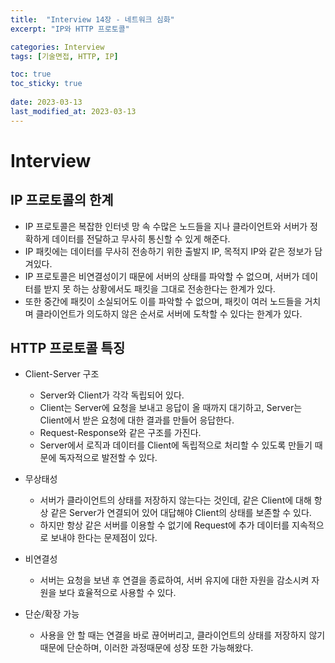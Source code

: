 ```yaml
---
title:  "Interview 14장 - 네트워크 심화"
excerpt: "IP와 HTTP 프로토콜"

categories: Interview
tags: [기술면접, HTTP, IP]

toc: true
toc_sticky: true
 
date: 2023-03-13
last_modified_at: 2023-03-13
---
```

# Interview
## IP 프로토콜의 한계
- IP 프로토콜은 복잡한 인터넷 망 속 수많은 노드들을 지나 클라이언트와 서버가 정확하게 데이터를 전달하고 무사히 통신할 수 있게 해준다.
- IP 패킷에는 데이터를 무사히 전송하기 위한 출발지 IP, 목적지 IP와 같은 정보가 담겨있다.
- IP 프로토콜은 비연결성이기 때문에 서버의 상태를 파악할 수 없으며, 서버가 데이터를 받지 못 하는 상황에서도 패킷을 그대로 전송한다는 한계가 있다.
- 또한 중간에 패킷이 소실되어도 이를 파악할 수 없으며, 패킷이 여러 노드들을 거치며 클라이언트가 의도하지 않은 순서로 서버에 도착할 수 있다는 한계가 있다.

## HTTP 프로토콜 특징
- Client-Server 구조
  - Server와 Client가 각각 독립되어 있다.
  - Client는 Server에 요청을 보내고 응답이 올 때까지 대기하고, Server는 Client에서 받은 요청에 대한 결과를 만들어 응답한다.
  - Request-Response와 같은 구조를 가진다.
  - Server에서 로직과 데이터를 Client에 독립적으로 처리할 수 있도록 만들기 때문에 독자적으로 발전할 수 있다.

- 무상태성
  - 서버가 클라이언트의 상태를 저장하지 않는다는 것인데, 같은 Client에 대해 항상 같은 Server가 연결되어 있어 대답해야 Client의 상태를 보존할 수 있다.
  - 하지만 항상 같은 서버를 이용할 수 없기에 Request에 추가 데이터를 지속적으로 보내야 한다는 문제점이 있다.

- 비연결성
  - 서버는 요청을 보낸 후 연결을 종료하여, 서버 유지에 대한 자원을 감소시켜 자원을 보다 효율적으로 사용할 수 있다.

- 단순/확장 가능
  - 사용을 안 할 때는 연결을 바로 끊어버리고, 클라이언트의 상태를 저장하지 않기 때문에 단순하며, 이러한 과정때문에 성장 또한 가능해왔다.
